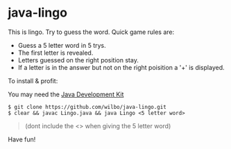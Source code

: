 # java-lingo
This is lingo. Try to guess the word. Quick game rules are:
- Guess a 5 letter word in 5 trys.
- The first letter is revealed.
- Letters guessed on the right position stay.
- If a letter is in the answer but not on the right poisition a '+' is displayed.

To install & profit: 

You may need the [Java Development Kit](http://www.oracle.com/technetwork/java/javase/downloads/jdk8-downloads-2133151.html)

```console
$ git clone https://github.com/wilbo/java-lingo.git
$ clear && javac Lingo.java && java Lingo <5 letter word>
```

> (dont include the <> when giving the 5 letter word)

Have fun!
